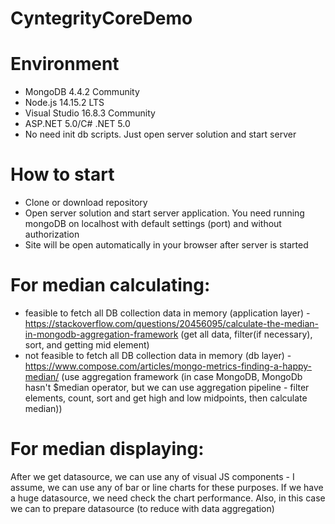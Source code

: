 # CyntegrityCoreDemo

# Environment
- MongoDB 4.4.2 Community
- Node.js 14.15.2 LTS
- Visual Studio 16.8.3 Community
- ASP.NET 5.0/C# .NET 5.0
- No need init db scripts. Just open server solution and start server

# How to start
- Clone or download repository
- Open server solution and start server application. You need running mongoDB on localhost with default settings (port) and without authorization
- Site will be open automatically in your browser after server is started

# For median calculating:
- feasible to fetch all DB collection data in memory (application layer) - https://stackoverflow.com/questions/20456095/calculate-the-median-in-mongodb-aggregation-framework
  (get all data, filter(if necessary), sort, and getting mid element)
- not feasible to fetch all DB collection data in memory (db layer) - https://www.compose.com/articles/mongo-metrics-finding-a-happy-median/ (use aggregation framework (in case MongoDB, MongoDb hasn't $median operator, but we can use aggregation pipeline - filter elements, count, sort and get high and low midpoints, then calculate median))

# For median displaying:
After we get datasource, we can use any of visual JS components - I assume, we can use any of bar or line charts for these purposes. If we have a huge datasource, we need check the chart performance. Also, in this case we can to prepare datasource (to reduce with data aggregation)
